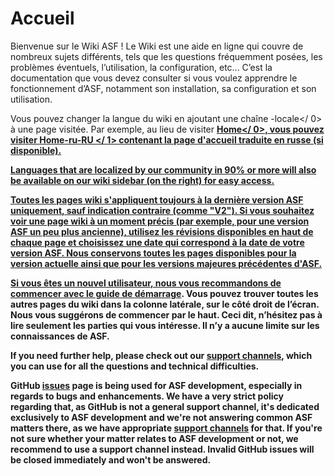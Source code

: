 # Accueil

Bienvenue sur le Wiki ASF ! Le Wiki est une aide en ligne qui couvre de nombreux sujets différents, tels que les questions fréquemment posées, les problèmes éventuels, l’utilisation, la configuration, etc... C’est la documentation que vous devez consulter si vous voulez apprendre le fonctionnement d’ASF, notamment son installation, sa configuration et son utilisation.

Vous pouvez changer la langue du wiki en ajoutant une chaîne -locale</ 0> à une page visitée. Par exemple, au lieu de visiter <strong x-id="1"><a href="https://github.com/JustArchiNET/ArchiSteamFarm/wiki/Home">Home</ 0>, vous pouvez visiter <strong x-id="1"><a href="https://github.com/JustArchiNET/ArchiSteamFarm/wiki/Home-ru-RU">Home-ru-RU </ 1> contenant la page d'accueil traduite en russe (si disponible).
 
 Languages that are localized by our community in 90% or more will also be available on our wiki sidebar (on the right) for easy access.</p>

<p spaces-before="0">Toutes les pages wiki s'appliquent toujours à la <strong x-id="1"><a href="https://github.com/JustArchiNET/ArchiSteamFarm/releases"> dernière version ASF </ 0> uniquement, sauf indication contraire (comme "V2"). Si vous souhaitez voir une page wiki à un moment précis (par exemple, pour une version ASF un peu plus ancienne), utilisez les <strong x-id="1"><a href="https://github.com/JustArchiNET/ArchiSteamFarm/wiki/_history">révisions</ 0> disponibles en haut de chaque page et choisissez une date qui correspond à la date de votre version ASF. Nous conservons toutes les pages disponibles pour la version actuelle ainsi que pour les versions majeures précédentes d'ASF.</p>

<p spaces-before="0">Si vous êtes un nouvel utilisateur, nous vous recommandons de commencer avec le guide de <strong x-id="1"><a href="https://github.com/JustArchiNET/ArchiSteamFarm/wiki/Setting-up">démarrage</a></strong>. Vous pouvez trouver toutes les autres pages du wiki dans la colonne latérale, sur le côté droit de l’écran. Nous vous suggérons de commencer par le haut. Ceci dit, n’hésitez pas à lire seulement les parties qui vous intéresse. Il n’y a aucune limite sur les connaissances de ASF.</p>

<p spaces-before="0">If you need further help, please check out our <strong x-id="1"><a href="https://github.com/JustArchiNET/ArchiSteamFarm/blob/main/.github/SUPPORT.md">support channels</a></strong>, which you can use for all the questions and technical difficulties.</p>

<p spaces-before="0">GitHub <strong x-id="1"><a href="https://github.com/JustArchiNET/ArchiSteamFarm/issues">issues</a></strong> page is being used for ASF development, especially in regards to bugs and enhancements. We have a very strict policy regarding that, as GitHub is <strong x-id="1">not</strong> a general support channel, it's dedicated exclusively to ASF development and we're not answering common ASF matters there, as we have appropriate <strong x-id="1"><a href="https://github.com/JustArchiNET/ArchiSteamFarm/blob/main/.github/SUPPORT.md">support channels</a></strong> for that. If you're not sure whether your matter relates to ASF development or not, we recommend to use a support channel instead. Invalid GitHub issues will be closed immediately and won't be answered.</p>